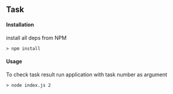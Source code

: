 ## Task

#### Installation

install all deps from NPM

```
> npm install
```

#### Usage

To check task result run application with task number as argument

```
> node index.js 2
```